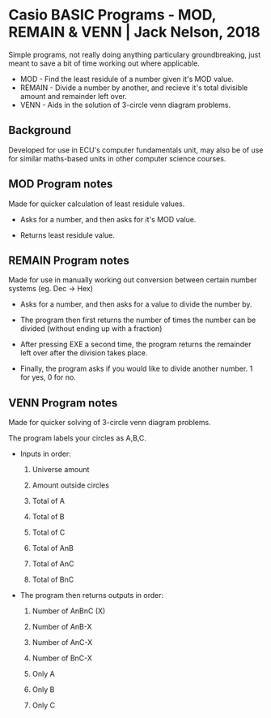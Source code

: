 # Casio BASIC Programs - MOD, REMAIN & VENN | Jack Nelson, 2018

Simple programs, not really doing anything particulary groundbreaking, just meant to save a bit
of time working out where applicable.

* MOD - Find the least residule of a number given it's MOD value.
* REMAIN - Divide a number by another, and recieve it's total divisible amount and remainder left over.
* VENN - Aids in the solution of 3-circle venn diagram problems.

## Background

Developed for use in ECU's computer fundamentals unit, may also be of use for similar maths-based 
units in other computer science courses.

## MOD Program notes

Made for quicker calculation of least residule values.

- Asks for a number, and then asks for it's MOD value.

- Returns least residule value.

## REMAIN Program notes

Made for use in manually working out conversion between certain number systems (eg. Dec -> Hex)

- Asks for a number, and then asks for a value to divide the number by.

- The program then first returns the number of times the number can be divided (without ending up with
a fraction)

- After pressing EXE a second time, the program returns the remainder left over after the division
takes place.

- Finally, the program asks if you would like to divide another number. 1 for yes, 0 for no.

## VENN Program notes

Made for quicker solving of 3-circle venn diagram problems.

The program labels your circles as A,B,C.


- Inputs in order:
	1. Universe amount
	
	2. Amount outside circles
	
	3. Total of A
	
	4. Total of B
	
	5. Total of C
	
	6. Total of AnB
	
	7. Total of AnC
	
	8. Total of BnC
	
- The program then returns outputs in order:

	1. Number of AnBnC (X)
	
	2. Number of AnB-X
	
	3. Number of AnC-X
	
	4. Number of BnC-X
	
	5. Only A
	
	6. Only B
	
	7. Only C

